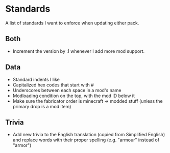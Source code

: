 # Standards

A list of standards I want to enforce when updating either pack.


## Both

- Increment the version by .1 whenever I add more mod support.



## Data

- Standard indents I like
- Capitalized hex codes that start with #
- Underscores between each space in a mod's name
- Modloading condition on the top, with the mod ID below it
- Make sure the fabricator order is minecraft -> modded stuff (unless the primary drop is a mod item)



## Trivia

- Add new trivia to the English translation (copied from Simplified English) and replace words with their proper spelling (e.g. "armour" instead of "armor")